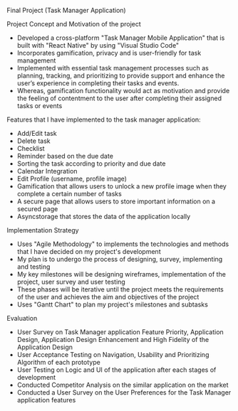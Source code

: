 Final Project (Task Manager Application)

Project Concept and Motivation of the project
- Developed a cross-platform "Task Manager Mobile Application" that is built with "React Native" by using "Visual Studio Code"
- Incorporates gamification, privacy and is user-friendly for task management
- Implemented with essential task management processes such as  planning, tracking, and prioritizing to provide support and enhance the user’s experience in completing their tasks and events.
- Whereas, gamification functionality would act as motivation and provide the feeling of contentment to the user after completing their assigned tasks or events

Features that I have implemented to the task manager application: 
- Add/Edit task
- Delete task
- Checklist
- Reminder based on the due date
- Sorting the task according to priority and due date
- Calendar Integration
- Edit Profile (username, profile image)
- Gamification that allows users to unlock a new profile image when they complete a certain number of tasks
- A secure page that allows users to store important information on a secured page
- Asyncstorage that stores the data of the application locally 

Implementation Strategy
- Uses "Agile Methodology" to implements the technologies and methods that I have decided on my project's development
- My plan is to undergo the process of designing, survey, implementing and testing
- My key milestones will be designing wireframes, implementation of the project, user survey and user testing
- These phases will be iterative until the project meets the requirements of the user and achieves the aim and objectives of the project
- Uses "Gantt Chart" to plan my project's milestones and subtasks

Evaluation
- User Survey on Task Manager application Feature Priority, Application Design, Application Design Enhancement and High Fidelity of the Application Design
- User Acceptance Testing on Navigation, Usability and Prioritizing Algorithm of each prototype
- User Testing on Logic and UI of the application after each stages of development
- Conducted Competitor Analysis on the similar application on the market
- Conducted a User Survey on the User Preferences for the Task Manager application features

